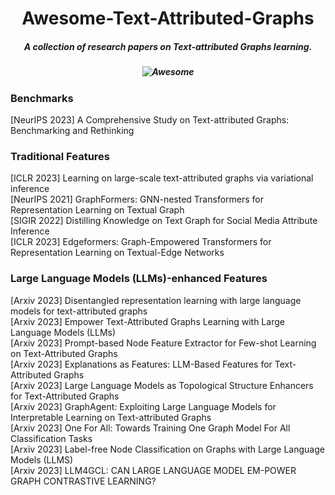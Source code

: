 <h1 align="center"> Awesome-Text-Attributed-Graphs</h2>
<h5 align="center">A collection of research papers on Text-attributed Graphs learning.</h5>

<h5 align="center">
  
![Awesome](https://awesome.re/badge.svg)  

</h5>


### Benchmarks
[NeurIPS 2023] A Comprehensive Study on Text-attributed Graphs: Benchmarking and Rethinking  

### Traditional Features
[ICLR 2023] Learning on large-scale text-attributed graphs via variational inference  
[NeurIPS 2021] GraphFormers: GNN-nested Transformers for Representation Learning on Textual Graph  
[SIGIR 2022] Distilling Knowledge on Text Graph for Social Media Attribute Inference  
[ICLR 2023] Edgeformers: Graph-Empowered Transformers for Representation Learning on Textual-Edge Networks  

### Large Language Models (LLMs)-enhanced Features
[Arxiv 2023] Disentangled representation learning with large language models for text-attributed graphs  
[Arxiv 2023] Empower Text-Attributed Graphs Learning with Large Language Models (LLMs)  
[Arxiv 2023] Prompt-based Node Feature Extractor for Few-shot Learning on Text-Attributed Graphs  
[Arxiv 2023] Explanations as Features: LLM-Based Features for Text-Attributed Graphs  
[Arxiv 2023] Large Language Models as Topological Structure Enhancers for Text-Attributed Graphs  
[Arxiv 2023] GraphAgent: Exploiting Large Language Models for Interpretable Learning on Text-attributed Graphs  
[Arxiv 2023] One For All: Towards Training One Graph Model For All Classification Tasks  
[Arxiv 2023] Label-free Node Classification on Graphs with Large Language Models (LLMS)  
[Arxiv 2023] LLM4GCL: CAN LARGE LANGUAGE MODEL EM-POWER GRAPH CONTRASTIVE LEARNING?  



